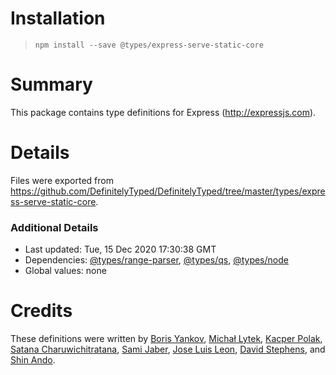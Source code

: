 # Installation
> `npm install --save @types/express-serve-static-core`

# Summary
This package contains type definitions for Express (http://expressjs.com).

# Details
Files were exported from https://github.com/DefinitelyTyped/DefinitelyTyped/tree/master/types/express-serve-static-core.

### Additional Details
 * Last updated: Tue, 15 Dec 2020 17:30:38 GMT
 * Dependencies: [@types/range-parser](https://npmjs.com/package/@types/range-parser), [@types/qs](https://npmjs.com/package/@types/qs), [@types/node](https://npmjs.com/package/@types/node)
 * Global values: none

# Credits
These definitions were written by [Boris Yankov](https://github.com/borisyankov), [Michał Lytek](https://github.com/19majkel94), [Kacper Polak](https://github.com/kacepe), [Satana Charuwichitratana](https://github.com/micksatana), [Sami Jaber](https://github.com/samijaber), [Jose Luis Leon](https://github.com/JoseLion), [David Stephens](https://github.com/dwrss), and [Shin Ando](https://github.com/andoshin11).
